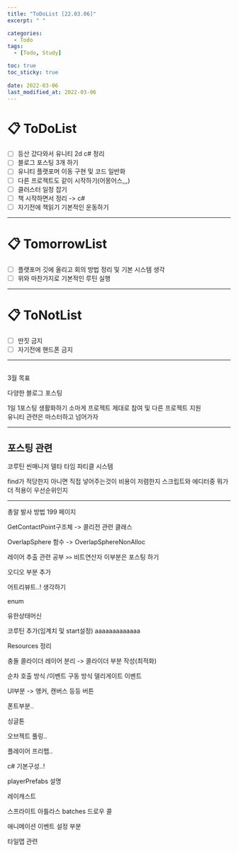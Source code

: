 ```yaml
---
title: "ToDoList [22.03.06]"
excerpt: " "

categories:
  - Todo
tags:
  - [Todo, Study]

toc: true
toc_sticky: true
 
date: 2022-03-06
last_modified_at: 2022-03-06
---
```


# 📋 ToDoList  

- [ ] 등산 갔다와서 유니티 2d c# 정리 
- [ ] 블로그 포스팅 3개 하기
- [ ] 유니티 플랫포머 이동 구현 및 코드 일반화
- [ ] 다른 프로젝트도 같이 시작하기(어몽어스,,,)
- [ ] 클러스터 일정 잡기
- [ ] 책 시작하면서 정리 -> c#
- [ ] 자기전에 책읽기 기본적인 운동하기

---

# 📋 TomorrowList  

- [ ] 플랫포머 깃에 올리고 회의 방법 정리 및 기본 시스템 생각
- [ ] 위와 마찬가지로 기본적인 루틴 실행

---

# 📋 ToNotList  

- [ ] 딴짓 금지
- [ ] 자기전에 핸드폰 금지

---

## 

3월 목표 

다양한 블로그 포스팅 

1일 1포스팅 생활화하기
소마게 프로젝트 제대로 참여 및 다른 프로젝트 지원  
유니티 관련은 마스터하고 넘어가자 

---

## 포스팅 관련 

코루틴
씬매니저
델타 타임
파티클 시스템

find가 적당한지 아니면 직접 넣어주는것이 비용이 저렴한지
스크립트와 에디터중 뭐가 더 적용이 우선순위인지

---  

총알 발사 방법 199 페이지

GetContactPoint구조체 -> 콜리전 관련 클래스

OverlapSphere 함수 -> OverlapSphereNonAlloc

레이어 추출 관련 공부 `>>` 비트연산자 이부분은 포스팅 하기

오디오 부분 추가 

어트리뷰트..! 생각하기 

enum

유한상태머신

코루틴 추가(임계치 및 start설정)  aaaaaaaaaaaaa

Resources 정리  

충돌 콜라이더 레이어 분리 -> 콜라이더 부분 작성(최적화)

순차 호출 방식 /이벤트 구동 방식 델리게이트 이벤트  

UI부분 -> 앵커, 캔버스 등등 버튼  

폰트부분..  

싱글톤
 
오브젝트 풀링..  

플레이어 프리펩..

c# 기본구성..!  

playerPrefabs 설명 

레이캐스트

스프라이트 아틀라스 batches 드로우 콜  

애니메이션 이벤트 설정 부분

타일맵 관련  


 


